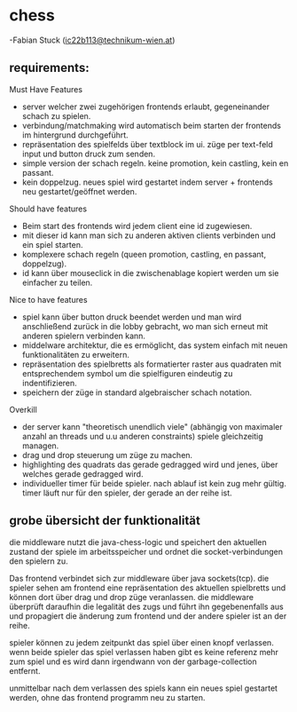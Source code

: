 # chess
-Fabian Stuck (ic22b113@technikum-wien.at)

## requirements:

Must Have Features
 
- server welcher zwei zugehörigen frontends erlaubt, gegeneinander schach zu spielen.
- verbindung/matchmaking wird automatisch beim starten der frontends im hintergrund durchgeführt.
- repräsentation des spielfelds über textblock im ui. züge per text-feld input und button druck zum senden.
- simple version der schach regeln. keine promotion, kein castling, kein en passant.
- kein doppelzug. neues spiel wird gestartet indem server + frontends neu gestartet/geöffnet werden.

Should have features

- Beim start des frontends wird jedem client eine id zugewiesen.
- mit dieser id kann man sich zu anderen aktiven clients verbinden und ein spiel starten.
- komplexere schach regeln (queen promotion, castling, en passant, doppelzug).
- id kann über mouseclick in die zwischenablage kopiert werden um sie einfacher zu teilen.
 
Nice to have features

- spiel kann über button druck beendet werden und man wird anschließend zurück in die lobby gebracht, wo man sich erneut mit anderen spielern verbinden kann.
- middelware architektur, die es ermöglicht, das system einfach mit neuen funktionalitäten zu erweitern.
- repräsentation des spielbretts als formatierter raster aus quadraten mit entsprechendem symbol um die spielfiguren eindeutig zu indentifizieren.
- speichern der züge in standard algebraischer schach notation.

Overkill

- der server kann "theoretisch unendlich viele" (abhängig von maximaler anzahl an threads und u.u anderen constraints) spiele gleichzeitig managen.
- drag und drop steuerung um züge zu machen.
- highlighting des quadrats das gerade gedragged wird und jenes, über welches gerade gedragged wird.
- individueller timer für beide spieler. nach ablauf ist kein zug mehr gültig. timer läuft nur für den spieler, der gerade an der reihe ist.


## grobe übersicht der funktionalität

die middleware nutzt die java-chess-logic und speichert den aktuellen zustand der spiele im arbeitsspeicher und ordnet die socket-verbindungen den spielern zu.

Das frontend verbindet sich zur middleware über java sockets(tcp).
die spieler sehen am frontend eine repräsentation des aktuellen spielbretts und können dort über drag und drop züge veranlassen.
die middleware überprüft daraufhin die legalität des zugs und führt ihn gegebenenfalls aus und propagiert die änderung zum frontend und der andere spieler ist an der reihe.

spieler können zu jedem zeitpunkt das spiel über einen knopf verlassen.
wenn beide spieler das spiel verlassen haben gibt es keine referenz mehr zum spiel und es wird dann irgendwann von der garbage-collection entfernt.

unmittelbar nach dem verlassen des spiels kann ein neues spiel gestartet werden, ohne das frontend programm neu zu starten.


